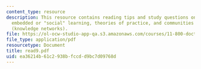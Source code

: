 ```yaml
---
content_type: resource
description: This resource contains reading tips and study questions on action learning,
  embedded or "social" learning, theories of practice, and communities of practice
  (knowledge networks).
file: https://ol-ocw-studio-app-qa.s3.amazonaws.com/courses/11-800-doctoral-research-seminar-knowledge-in-the-public-arena-spring-2007/ea36214b61c2938bfccdd9bc7d09768d_read9.pdf
file_type: application/pdf
resourcetype: Document
title: read9.pdf
uid: ea36214b-61c2-938b-fccd-d9bc7d09768d
---
```

